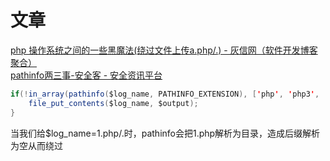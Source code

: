 # 文章
[php 操作系统之间的一些黑魔法(绕过文件上传a.php/.) - 灰信网（软件开发博客聚合）](https://www.freesion.com/article/7470682764/)<br />[pathinfo两三事-安全客 - 安全资讯平台](https://www.anquanke.com/post/id/253383)
```java
if(!in_array(pathinfo($log_name, PATHINFO_EXTENSION), ['php', 'php3', 'php4', 'php5', 'phtml', 'pht'], true)) {
    file_put_contents($log_name, $output);
}
```
当我们给$log_name=1.php/.时，pathinfo会把1.php解析为目录，造成后缀解析为空从而绕过

